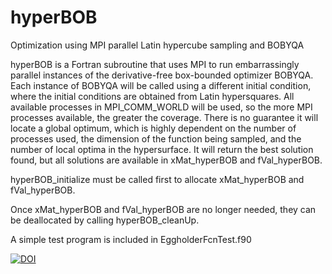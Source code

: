 # hyperBOB
Optimization using MPI parallel Latin hypercube sampling and BOBYQA

hyperBOB is a Fortran subroutine that uses MPI to run embarrassingly parallel instances of the derivative-free box-bounded optimizer BOBYQA. Each instance of BOBYQA will be called using a different initial condition, where the initial conditions are obtained from Latin hypersquares. All available processes in MPI_COMM_WORLD will be used, so the more MPI processes available, the greater the coverage.  There is no guarantee it will locate a global optimum, which is highly dependent on the number of processes used, the dimension of the function being sampled, and the number of local optima in the hypersurface.  It will return the best solution found, but all solutions are available in xMat_hyperBOB and fVal_hyperBOB.

hyperBOB_initialize must be called first to allocate xMat_hyperBOB and fVal_hyperBOB.

Once xMat_hyperBOB and fVal_hyperBOB are no longer needed, they can be deallocated by calling hyperBOB_cleanUp.

A simple test program is included in EggholderFcnTest.f90

<a href="https://zenodo.org/badge/latestdoi/260558296"><img src="https://zenodo.org/badge/260558296.svg" alt="DOI"></a>

